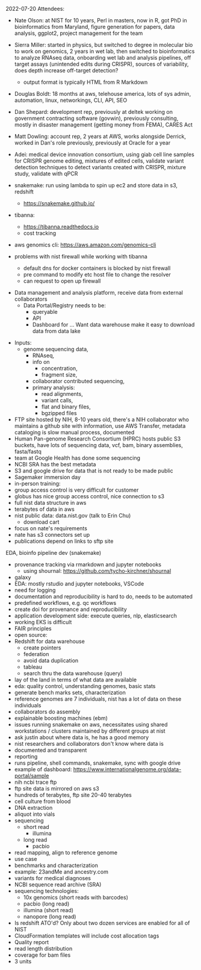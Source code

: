 2022-07-20
Attendees:
- Nate Olson: at NIST for 10 years, Perl in masters, now in R, got PhD in bioinformatics from Maryland, figure generation for papers, data analysis, ggplot2, project management for the team
- Sierra Miller: started in physics, but switched to degree in molecular bio to work on genomics, 2 years in wet lab, then switched to bioinformatics to analyze RNAseq data, onboarding wet lab and analysis pipelines, off target assays (unintended edits during CRISPR), sources of variability, does depth increase off-target detection?
  - output format is typically HTML from R Markdown
- Douglas Boldt: 18 months at aws, telehouse america, lots of sys admin, automation, linux, networkings, CLI, API, SEO
- Dan Shepard: development rep, previously at deltek working on government contracting software (govwin), previously consulting, mostly in disaster management (getting money from FEMA), CARES Act
- Matt Dowling: account rep, 2 years at AWS, works alongside Derrick, worked in Dan's role previously, previously at Oracle for a year
- Adei: medical device innovation consortium, using giab cell line samples for CRISPR genome editing, mixtures of edited cells, validate variant detection techniques to detect variants created with CRISPR, mixture study, validate with qPCR

- snakemake: run using lambda to spin up ec2 and store data in s3, redshift
  - https://snakemake.github.io/
- tibanna:
  - https://tibanna.readthedocs.io
  - cost tracking
- aws genomics cli: https://aws.amazon.com/genomics-cli
- problems with nist firewall while working with tibanna
  - default dns for docker containers is blocked by nist firewall
  - pre command to modify etc host file to change the resolver
  - can request to open up firewall

* Data management and analysis platform, receive data from external collaborators
  - Data Portal/Registry needs to be:
    - queryable
    - API
    - Dashboard for ...
Want data warehouse
make it easy to download data from data lake
- Inputs:
  - genome sequencing data,
    - RNAseq,
    - info on
      - concentration,
      - fragment size,
    - collaborator contributed sequencing,
    - primary analysis:
      - read alignments,
      - variant calls,
      - flat and binary files,
      - bgzipped files
- FTP site hosted by NIH, 8-10 years old, there's a NIH collaborator who maintains a github site with information, use AWS Transfer, metadata cataloging is slow manual process, documented
- Human Pan-genome Research Consortium (HPRC) hosts public S3 buckets, have lots of sequencing data, vcf, bam, binary assemblies, fasta/fastq
- team at Google Health has done some sequencing
- NCBI SRA has the best metadata
- S3 and google drive for data that is not ready to be made public
- Sagemaker immersion day
- in-person training: 
- group access control is very difficult for customer
- globus has nice group access control, nice connection to s3
- full nist data structure in aws
- terabytes of data in aws
- nist public data: data.nist.gov (talk to Erin Chu)
  - download cart
- focus on nate's requirements
- nate has s3 connectors set up
- publications depend on links to sftp site

EDA, bioinfo pipeline dev (snakemake)
- provenance tracking via rmarkdown and jupyter notebooks
  - using shournal: https://github.com/tycho-kirchner/shournal
- galaxy
- EDA: mostly rstudio and jupyter notebooks, VSCode
- need for logging
- documentation and reproducibility is hard to do, needs to be automated
- predefined workflows, e.g. qc workflows
- create doi for provenance and reproducibility
- application development side: execute queries, nlp, elasticsearch
- working EKS is difficult
- FAIR principles
- open source:
- Redshift for data warehouse
  - create pointers
  - federation
  - avoid data duplication
  - tableau
  - search thru the data warehouse (query)
- lay of the land in terms of what data are available
- eda: quality control, understanding genomes, basic stats
- generate bench marks sets, characterization
- reference genomes are 7 individuals, nist has a lot of data on these individuals
- collaborators do assembly
- explainable boosting machines (ebm)
- issues running snakemake on aws, necessitates using shared workstations / clusters maintained by different groups at nist
- ask justin about where data is, he has a good memory
- nist researchers and collaborators don't know where data is
- documented and transparent
- reporting
- runs pipeline, shell commands, snakemake, sync with google drive
- example of dashboard: https://www.internationalgenome.org/data-portal/sample
- nih ncbi trace ftp
- ftp site data is mirrored on aws s3
- hundreds of terabytes, ftp site 20-40 terabytes
- cell culture from blood
- DNA extraction
- aliquot into vials
- sequencing
  - short read
    - illumina
  - long read
    - pacbio
- read mapping, align to reference genome
- use case
- benchmarks and characterization
- example: 23andMe and ancestry.com
- variants for medical diagnoses
- NCBI sequence read archive (SRA)
- sequencing technologies:
  - 10x genomics (short reads with barcodes)
  - pacbio (long read)
  - illumina (short read)
  - nanopore (long read)
- Is redshift ATO'd? Only about two dozen services are enabled for all of NIST
- CloudFormation templates will include cost allocation tags
- Quality report
- read length distribution
- coverage for bam files
- 3 units
